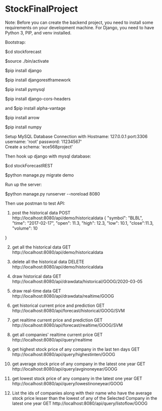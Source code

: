 # StockFinalProject
Note: Before you can create the backend project, you need to install some requirements on your development machine. For Django, you need to have Python 3, PIP, and venv installed.

Bootstrap:

$cd stockforecast

$source ./bin/activate

$pip install django

$pip install djangorestframework

$pip install pymysql

$pip install django-cors-headers

and $pip install alpha-vantage

$pip install arrow

$pip install numpy

Setup MySQL Database Connection with 
Hostname: 127.0.0.1  port:3306
username: 'root' password: 'l1234567'    
Create a schema: 'ece568project'

Then hook up django with mysql database:

$cd stockForecastREST

$python manage.py migrate demo

Run up the server:

$python manage.py runserver --noreload 8080

Then use postman to test API:

1. post the historical data 
POST http://localhost:8080/api/demo/historicaldata
{
	 "symbol": "BLBL",
     "time": "2017-02-17",
     "open": 11.3,
     "high": 12.3,
     "low": 10.1,
     "close":11.3,
     "volume": 10


}

2.  get all the historical data
GET http://localhost:8080/api/demo/historicaldata

3. delete all the historical data
DELETE http://localhost:8080/api/demo/historicaldata

4. draw historical data
GET http://localhost:8080/api/drawdata/historical/GOOG/2020-03-05

5. draw real-time data
GET http://localhost:8080/api/drawdata/realtime/GOOG

6. get historical current price and prediction
GET http://localhost:8080/api/forecast/historical/GOOG/SVM

7. get realtime current price and prediction
GET http://localhost:8080/api/forecast/realtime/GOOG/SVM

8. get all companies' realtime current price 
GET http://localhost:8080/api/query/realtime

9. get highest stock price of any company in the last ten days
GET http://localhost:8080/api/query/highestinten/GOOG

10. get average stock price of any company in the latest one year
GET http://localhost:8080/api/query/avginoneyear/GOOG

11. get lowest stock price of any company in the latest one year
GET http://localhost:8080/api/query/lowestinoneyear/GOOG

12. List the ids of companies along with their name who have the average stock price lesser than the lowest of any of the Selected Company in the latest one year
GET http://localhost:8080/api/query/listoflow/GOOG


